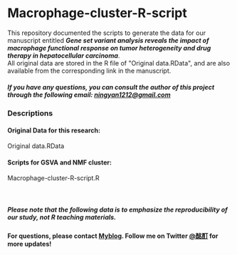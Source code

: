# Macrophage-cluster-R-script
This repository documented the scripts to generate the data for our manuscript entitled ***Gene set variant analysis reveals the impact of macrophage functional response on tumor heterogeneity and drug therapy in hepatocellular carcinoma***. <link> <br>
All original data are stored in the R file of "Original data.RData", and are also available from the corresponding link in the manuscript. <br>
##### If you have any questions, you can consult the author of this project through the following email: ningyan1212@gmail.com

### Descriptions

#### Original Data for this research:<br>
Original data.RData<br>

#### Scripts for GSVA and NMF cluster:<br>
Macrophage-cluster-R-script.R<br>
<br>
<br>

##### Please note that the following data is to emphasize the reproducibility of our study, not R teaching materials. 
#### For questions, please contact <a href="http://humphreyslab.com](https://site-form-af.netlify.app/">Myblog</a>. Follow me on Twitter <a href="https://twitter.com/darkmum2">@酩酊</a> for more updates!
